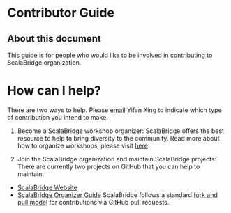 # Contributor Guide

## About this document
This guide is for people who would like to be involved in contributing to ScalaBridge organization.

# How can I help?
There are two ways to help. Please [email](mailto:yifan@typelevel.org) Yifan Xing to indicate which type of contribution you intend to make.

1. Become a ScalaBridge workshop organizer:
ScalaBridge offers the best resource to help to bring diversity to the community. Read more about how to organize workshops, please visit [here](https://github.com/xingyif/scalabridge).

2. Join the ScalaBridge organization and maintain ScalaBridge projects:
There are currently two projects on GitHub that you can help to maintain:
- [ScalaBridge Website](https://github.com/scalabridge/website)
- [ScalaBridge Organizer Guide](https://github.com/scalabridge/website)
ScalaBridge follows a standard [fork and pull model](https://help.github.com/articles/about-collaborative-development-models/) for contributions via GitHub pull requests.

